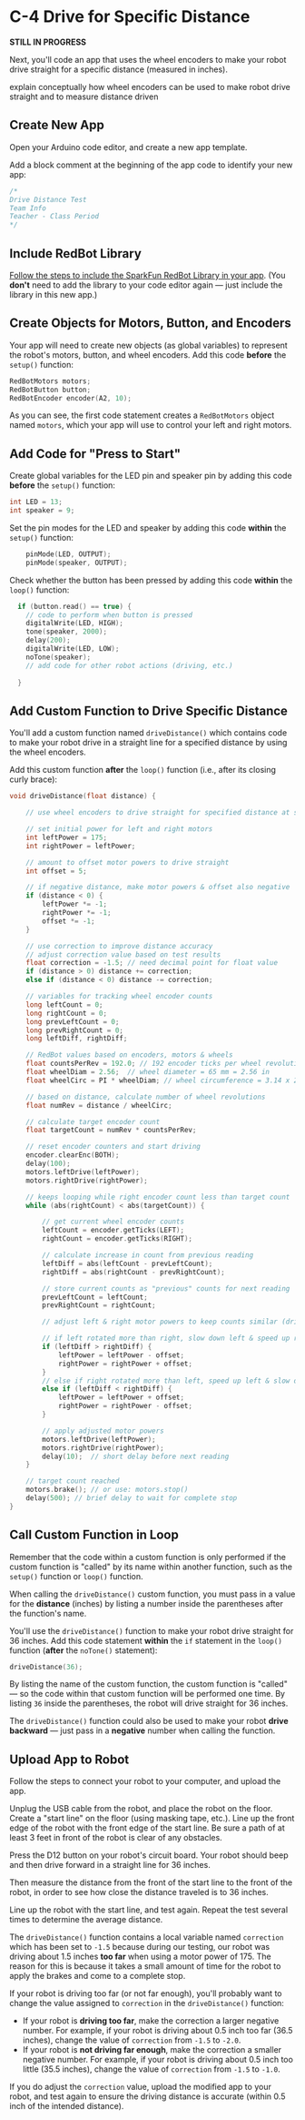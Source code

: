 # C-4 Drive for Specific Distance

**STILL IN PROGRESS**

Next, you'll code an app that uses the wheel encoders to make your robot drive straight for a specific distance \(measured in inches\).

explain conceptually how wheel encoders can be used to make robot drive straight and to measure distance driven

## Create New App

Open your Arduino code editor, and create a new app template.

Add a block comment at the beginning of the app code to identify your new app:

```cpp
/*
Drive Distance Test
Team Info
Teacher - Class Period
*/
```

## Include RedBot Library

[Follow the steps to include the SparkFun RedBot Library in your app](../../references/arduino-code-editor/include-redbot-library.md#include-redbot-library-in-app). \(You **don't** need to add the library to your code editor again — just include the library in this new app.\)

## Create Objects for Motors, Button, and Encoders

Your app will need to create new objects \(as global variables\) to represent the robot's motors, button, and wheel encoders. Add this code **before** the `setup()` function:

```cpp
RedBotMotors motors;
RedBotButton button;
RedBotEncoder encoder(A2, 10);
```

As you can see, the first code statement creates a `RedBotMotors` object named `motors`, which your app will use to control your left and right motors.

## Add Code for "Press to Start"

Create global variables for the LED pin and speaker pin by adding this code **before** the `setup()` function: 

```cpp
int LED = 13;
int speaker = 9;
```

Set the pin modes for the LED and speaker by adding this code **within** the `setup()` function:

```cpp
    pinMode(LED, OUTPUT);
    pinMode(speaker, OUTPUT);
```

Check whether the button has been pressed by adding this code **within** the `loop()` function:

```cpp
  if (button.read() == true) {
    // code to perform when button is pressed
    digitalWrite(LED, HIGH);
    tone(speaker, 2000);
    delay(200);
    digitalWrite(LED, LOW);
    noTone(speaker);
    // add code for other robot actions (driving, etc.)
    
  }
```

## Add Custom Function to Drive Specific Distance

You'll add a custom function named `driveDistance()` which contains code to make your robot drive in a straight line for a specified distance by using the wheel encoders.

Add this custom function **after** the `loop()` function \(i.e., after its closing curly brace\):

```cpp
void driveDistance(float distance) {

    // use wheel encoders to drive straight for specified distance at specified power

    // set initial power for left and right motors
    int leftPower = 175;
    int rightPower = leftPower;

    // amount to offset motor powers to drive straight
    int offset = 5;

    // if negative distance, make motor powers & offset also negative
    if (distance < 0) {
        leftPower *= -1;
        rightPower *= -1;
        offset *= -1;
    }

    // use correction to improve distance accuracy
    // adjust correction value based on test results
    float correction = -1.5; // need decimal point for float value
    if (distance > 0) distance += correction;
    else if (distance < 0) distance -= correction;

    // variables for tracking wheel encoder counts
    long leftCount = 0;
    long rightCount = 0;
    long prevLeftCount = 0;
    long prevRightCount = 0;
    long leftDiff, rightDiff;

    // RedBot values based on encoders, motors & wheels
    float countsPerRev = 192.0; // 192 encoder ticks per wheel revolution
    float wheelDiam = 2.56;  // wheel diameter = 65 mm = 2.56 in
    float wheelCirc = PI * wheelDiam; // wheel circumference = 3.14 x 2.56 in = 8.04 in

    // based on distance, calculate number of wheel revolutions
    float numRev = distance / wheelCirc;

    // calculate target encoder count
    float targetCount = numRev * countsPerRev;

    // reset encoder counters and start driving
    encoder.clearEnc(BOTH);
    delay(100);
    motors.leftDrive(leftPower);
    motors.rightDrive(rightPower);

    // keeps looping while right encoder count less than target count
    while (abs(rightCount) < abs(targetCount)) {

        // get current wheel encoder counts
        leftCount = encoder.getTicks(LEFT);
        rightCount = encoder.getTicks(RIGHT);

        // calculate increase in count from previous reading
        leftDiff = abs(leftCount - prevLeftCount);
        rightDiff = abs(rightCount - prevRightCount);

        // store current counts as "previous" counts for next reading
        prevLeftCount = leftCount;
        prevRightCount = rightCount;

        // adjust left & right motor powers to keep counts similar (drive straight)

        // if left rotated more than right, slow down left & speed up right
        if (leftDiff > rightDiff) {
            leftPower = leftPower - offset;
            rightPower = rightPower + offset;
        }
        // else if right rotated more than left, speed up left & slow down right
        else if (leftDiff < rightDiff) {
            leftPower = leftPower + offset;
            rightPower = rightPower - offset;
        }

        // apply adjusted motor powers
        motors.leftDrive(leftPower);
        motors.rightDrive(rightPower);
        delay(10);  // short delay before next reading
    }

    // target count reached
    motors.brake(); // or use: motors.stop()
    delay(500); // brief delay to wait for complete stop
}
```

## Call Custom Function in Loop

Remember that the code within a custom function is only performed if the custom function is "called" by its name within another function, such as the `setup()` function or `loop()` function.

When calling the `driveDistance()` custom function, you must pass in a value for the **distance** \(inches\) by listing a number inside the parentheses after the function's name.

You'll use the `driveDistance()` function to make your robot drive straight for 36 inches. Add this code statement **within** the `if` statement in the `loop()` function \(**after** the `noTone()` statement\):

```cpp
driveDistance(36);
```

By listing the name of the custom function, the custom function is "called" — so the code within that custom function will be performed one time. By listing `36` inside the parentheses, the robot will drive straight for 36 inches.

The `driveDistance()` function could also be used to make your robot **drive backward**  — just pass in a **negative** number when calling the function.

## Upload App to Robot

Follow the steps to connect your robot to your computer, and upload the app.

Unplug the USB cable from the robot, and place the robot on the floor. Create a "start line" on the floor \(using masking tape, etc.\). Line up the front edge of the robot with the front edge of the start line. Be sure a path of at least 3 feet in front of the robot is clear of any obstacles.

Press the D12 button on your robot's circuit board. Your robot should beep and then drive forward in a straight line for 36 inches.

Then measure the distance from the front of the start line to the front of the robot, in order to see how close the distance traveled is to 36 inches.

Line up the robot with the start line, and test again. Repeat the test several times to determine the average distance.

The `driveDistance()` function contains a local variable named `correction` which has been set to `-1.5` because during our testing, our robot was driving about 1.5 inches **too far** when using a motor power of 175. The reason for this is because it takes a small amount of time for the robot to apply the brakes and come to a complete stop.

If your robot is driving too far \(or not far enough\), you'll probably want to change the value assigned to `correction` in the `driveDistance()` function:

* If your robot is **driving too far**, make the correction a larger negative number. For example, if your robot is driving about 0.5 inch too far \(36.5 inches\), change the value of `correction` from `-1.5` to `-2.0`.
* If your robot is **not driving far enough**, make the correction a smaller negative number. For example, if your robot is driving about 0.5 inch too little \(35.5 inches\), change the value of `correction` from `-1.5` to `-1.0`.

If you do adjust the `correction` value, upload the modified app to your robot, and test again to ensure the driving distance is accurate \(within 0.5 inch of the intended distance\).



